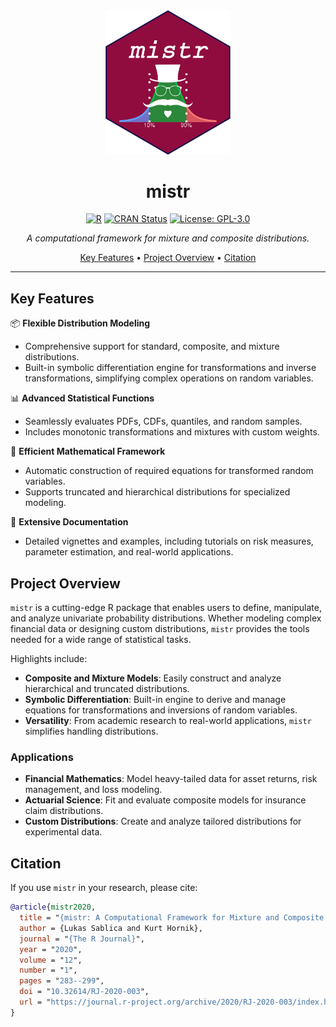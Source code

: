 <div align="center">
  <img src="vignettes/figures/sticker.png" alt="mistr Logo" width="200"/>

  # mistr

  [![R](https://img.shields.io/badge/R-%23E67E22.svg?&logo=R&logoColor=white)](https://www.r-project.org/)
  [![CRAN Status](https://www.r-pkg.org/badges/version/mistr)](https://cran.r-project.org/package=mistr)
  [![License: GPL-3.0](https://img.shields.io/badge/License-GPL%203.0-blue.svg)](https://opensource.org/licenses/GPL-3.0)

  *A computational framework for mixture and composite distributions.*

  [Key Features](#key-features) •
  [Project Overview](#project-overview) •
  [Citation](#citation)
</div>

---

## Key Features  

📦 **Flexible Distribution Modeling**
- Comprehensive support for standard, composite, and mixture distributions.
- Built-in symbolic differentiation engine for transformations and inverse transformations, simplifying complex operations on random variables.

📊 **Advanced Statistical Functions**
- Seamlessly evaluates PDFs, CDFs, quantiles, and random samples.
- Includes monotonic transformations and mixtures with custom weights.

🧮 **Efficient Mathematical Framework**
- Automatic construction of required equations for transformed random variables.
- Supports truncated and hierarchical distributions for specialized modeling.

📖 **Extensive Documentation**
- Detailed vignettes and examples, including tutorials on risk measures, parameter estimation, and real-world applications.

## Project Overview

`mistr` is a cutting-edge R package that enables users to define, manipulate, and analyze univariate probability distributions. Whether modeling complex financial data or designing custom distributions, `mistr` provides the tools needed for a wide range of statistical tasks.

Highlights include:
- **Composite and Mixture Models**: Easily construct and analyze hierarchical and truncated distributions.
- **Symbolic Differentiation**: Built-in engine to derive and manage equations for transformations and inversions of random variables.
- **Versatility**: From academic research to real-world applications, `mistr` simplifies handling distributions.

### Applications
- **Financial Mathematics**: Model heavy-tailed data for asset returns, risk management, and loss modeling.
- **Actuarial Science**: Fit and evaluate composite models for insurance claim distributions.
- **Custom Distributions**: Create and analyze tailored distributions for experimental data.

## Citation

If you use `mistr` in your research, please cite:

```bibtex
@article{mistr2020,
  title = "{mistr: A Computational Framework for Mixture and Composite Distributions}",
  author = {Lukas Sablica and Kurt Hornik},
  journal = "{The R Journal}",
  year = "2020",
  volume = "12",
  number = "1",
  pages = "283--299",
  doi = "10.32614/RJ-2020-003",
  url = "https://journal.r-project.org/archive/2020/RJ-2020-003/index.html"
}
```



